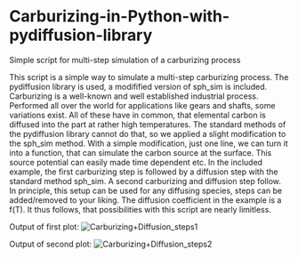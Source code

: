 # Carburizing-in-Python-with-pydiffusion-library
Simple script for multi-step simulation of a carburizing process

This script is a simple way to simulate a multi-step carburizing process. The pydiffusion library is used, a modifified version of sph_sim is included. Carburizing is a well-known and well 
established industrial process. Performed all over the world for applications like gears and shafts, some variations exist. All of these have in common, that elemental carbon is diffused into
the part at rather high temperatures. The standard methods of the pydiffusion library cannot do that, so we applied a slight modification to the sph_sim method.
With a simple modification, just one line, we can turn it into a function, that can simulate the carbon source at the surface. This source potential can easily made time dependent etc.
In the included example, the first carburizing step is followed by a diffusion step with the standard method sph_sim. A second carburizing and diffusion step follow.
In principle, this setup can be used for any diffusing species, steps can be added/removed to your liking.
The diffusion coefficient in the example is a f(T). 
It thus follows, that possibilities with this script are nearly limitless.

Output of first plot:
![Carburizing+Diffusion_steps1](https://github.com/emefff/Carburizing-in-Python-with-pydiffusion-library/assets/89903493/f0539904-af4b-4a05-b93c-88226c9d82a3)

Output of second plot:
![Carburizing+Diffusion_steps2](https://github.com/emefff/Carburizing-in-Python-with-pydiffusion-library/assets/89903493/590baf6e-fcc8-4e34-99d8-8ba50178cfad)

